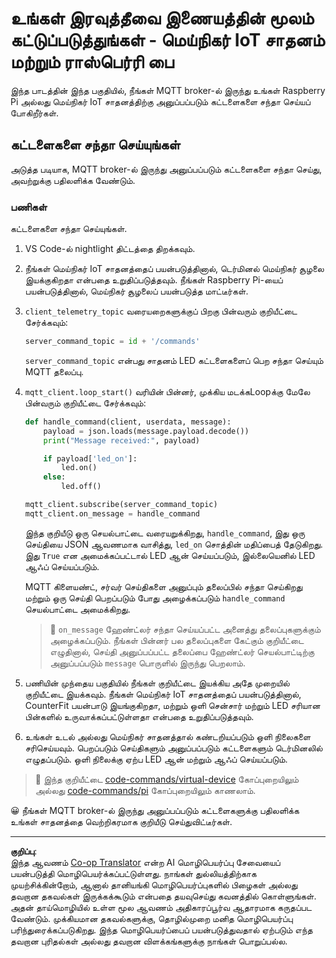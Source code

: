 <!--
CO_OP_TRANSLATOR_METADATA:
{
  "original_hash": "c527ce85d69b1a3875366ec61cbed8aa",
  "translation_date": "2025-10-11T11:20:19+00:00",
  "source_file": "1-getting-started/lessons/4-connect-internet/single-board-computer-commands.md",
  "language_code": "ta"
}
-->
# உங்கள் இரவுத்தீவை இணையத்தின் மூலம் கட்டுப்படுத்துங்கள் - மெய்நிகர் IoT சாதனம் மற்றும் ராஸ்பெர்ரி பை

இந்த பாடத்தின் இந்த பகுதியில், நீங்கள் MQTT broker-ல் இருந்து உங்கள் Raspberry Pi அல்லது மெய்நிகர் IoT சாதனத்திற்கு அனுப்பப்படும் கட்டளைகளை சந்தா செய்யப் போகிறீர்கள்.

## கட்டளைகளை சந்தா செய்யுங்கள்

அடுத்த படியாக, MQTT broker-ல் இருந்து அனுப்பப்படும் கட்டளைகளை சந்தா செய்து, அவற்றுக்கு பதிலளிக்க வேண்டும்.

### பணிகள்

கட்டளைகளை சந்தா செய்யுங்கள்.

1. VS Code-ல் nightlight திட்டத்தை திறக்கவும்.

1. நீங்கள் மெய்நிகர் IoT சாதனத்தைப் பயன்படுத்தினால், டெர்மினல் மெய்நிகர் சூழலை இயக்குகிறதா என்பதை உறுதிப்படுத்தவும். நீங்கள் Raspberry Pi-யைப் பயன்படுத்தினால், மெய்நிகர் சூழலைப் பயன்படுத்த மாட்டீர்கள்.

1. `client_telemetry_topic` வரையறைகளுக்குப் பிறகு பின்வரும் குறியீட்டை சேர்க்கவும்:

    ```python
    server_command_topic = id + '/commands'
    ```
  
   `server_command_topic` என்பது சாதனம் LED கட்டளைகளைப் பெற சந்தா செய்யும் MQTT தலைப்பு.

1. `mqtt_client.loop_start()` வரியின் பின்னர், முக்கிய மடக்கLoopக்கு மேலே பின்வரும் குறியீட்டை சேர்க்கவும்:

    ```python
    def handle_command(client, userdata, message):
        payload = json.loads(message.payload.decode())
        print("Message received:", payload)
    
        if payload['led_on']:
            led.on()
        else:
            led.off()
    
    mqtt_client.subscribe(server_command_topic)
    mqtt_client.on_message = handle_command
    ```
  
   இந்த குறியீடு ஒரு செயல்பாட்டை வரையறுக்கிறது, `handle_command`, இது ஒரு செய்தியை JSON ஆவணமாக வாசித்து, `led_on` சொத்தின் மதிப்பைத் தேடுகிறது. இது `True` என அமைக்கப்பட்டால் LED ஆன் செய்யப்படும், இல்லையெனில் LED ஆஃப் செய்யப்படும்.

   MQTT கிளையண்ட், சர்வர் செய்திகளை அனுப்பும் தலைப்பில் சந்தா செய்கிறது மற்றும் ஒரு செய்தி பெறப்படும் போது அழைக்கப்படும் `handle_command` செயல்பாட்டை அமைக்கிறது.

   > 💁 `on_message` ஹேண்ட்லர் சந்தா செய்யப்பட்ட அனைத்து தலைப்புகளுக்கும் அழைக்கப்படும். நீங்கள் பின்னர் பல தலைப்புகளை கேட்கும் குறியீட்டை எழுதினால், செய்தி அனுப்பப்பட்ட தலைப்பை ஹேண்ட்லர் செயல்பாட்டிற்கு அனுப்பப்படும் `message` பொருளில் இருந்து பெறலாம்.

1. பணியின் முந்தைய பகுதியில் நீங்கள் குறியீட்டை இயக்கிய அதே முறையில் குறியீட்டை இயக்கவும். நீங்கள் மெய்நிகர் IoT சாதனத்தைப் பயன்படுத்தினால், CounterFit பயன்பாடு இயங்குகிறதா, மற்றும் ஒளி சென்சார் மற்றும் LED சரியான பின்களில் உருவாக்கப்பட்டுள்ளதா என்பதை உறுதிப்படுத்தவும்.

1. உங்கள் உடல் அல்லது மெய்நிகர் சாதனத்தால் கண்டறியப்படும் ஒளி நிலைகளை சரிசெய்யவும். பெறப்படும் செய்திகளும் அனுப்பப்படும் கட்டளைகளும் டெர்மினலில் எழுதப்படும். ஒளி நிலைக்கு ஏற்ப LED ஆன் மற்றும் ஆஃப் செய்யப்படும்.

> 💁 இந்த குறியீட்டை [code-commands/virtual-device](../../../../../1-getting-started/lessons/4-connect-internet/code-commands/virtual-device) கோப்புறையிலும் அல்லது [code-commands/pi](../../../../../1-getting-started/lessons/4-connect-internet/code-commands/pi) கோப்புறையிலும் காணலாம்.

😀 நீங்கள் MQTT broker-ல் இருந்து அனுப்பப்படும் கட்டளைகளுக்கு பதிலளிக்க உங்கள் சாதனத்தை வெற்றிகரமாக குறியீடு செய்துவிட்டீர்கள்.

---

**குறிப்பு**:  
இந்த ஆவணம் [Co-op Translator](https://github.com/Azure/co-op-translator) என்ற AI மொழிபெயர்ப்பு சேவையைப் பயன்படுத்தி மொழிபெயர்க்கப்பட்டுள்ளது. நாங்கள் துல்லியத்திற்காக முயற்சிக்கின்றோம், ஆனால் தானியங்கி மொழிபெயர்ப்புகளில் பிழைகள் அல்லது தவறான தகவல்கள் இருக்கக்கூடும் என்பதை தயவுசெய்து கவனத்தில் கொள்ளுங்கள். அதன் தாய்மொழியில் உள்ள மூல ஆவணம் அதிகாரப்பூர்வ ஆதாரமாக கருதப்பட வேண்டும். முக்கியமான தகவல்களுக்கு, தொழில்முறை மனித மொழிபெயர்ப்பு பரிந்துரைக்கப்படுகிறது. இந்த மொழிபெயர்ப்பைப் பயன்படுத்துவதால் ஏற்படும் எந்த தவறான புரிதல்கள் அல்லது தவறான விளக்கங்களுக்கு நாங்கள் பொறுப்பல்ல.